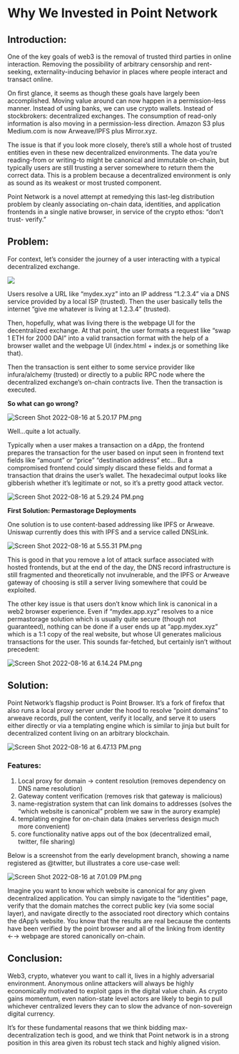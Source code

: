 # Why We Invested in Point Network

## Introduction:

One of the key goals of web3 is the removal of trusted third parties in online interaction. Removing the possibility of arbitrary censorship and rent-seeking, externality-inducing behavior in places where people interact and transact online.

On first glance, it seems as though these goals have largely been accomplished. Moving value around can now happen in a permission-less manner. Instead of using banks, we can use crypto wallets. Instead of stockbrokers: decentralized exchanges. The consumption of read-only information is also moving in a permission-less direction. Amazon S3 plus Medium.com is now Arweave/IPFS plus Mirror.xyz.

The issue is that if you look more closely, there’s still a whole host of trusted entities even in these new decentralized environments. The data you’re reading-from or writing-to might be canonical and immutable on-chain, but typically users are still trusting a server somewhere to return them the correct data. This is a problem because a decentralized environment is only as sound as its weakest or most trusted component.

Point Network is a novel attempt at remedying this last-leg distribution problem by cleanly associating on-chain data, identities, and application frontends in a single native browser, in service of the crypto ethos: “don’t trust- verify.”

## Problem:

For context, let’s consider the journey of a user interacting with a typical decentralized exchange.

<img src="https://raw.githubusercontent.com/sinoglobalcap/investment-theses/main/static/img/pointnetwork/Screen_Shot_2022-08-16_at_4.51.52_PM.png">

Users resolve a URL like “mydex.xyz” into an IP address “1.2.3.4” via a DNS service provided by a local ISP (trusted). Then the user basically tells the internet “give me whatever is living at 1.2.3.4” (trusted). 

Then, hopefully, what was living there is the webpage UI for the decentralized exchange. At that point, the user formats a request like “swap 1 ETH for 2000 DAI” into a valid transaction format with the help of a browser wallet and the webpage UI (index.html + index.js or something like that).

Then the transaction is sent either to some service provider like infura/alchemy (trusted) or directly to a public RPC node where the decentralized exchange’s on-chain contracts live. Then the transaction is executed.

**So what can go wrong?**

![Screen Shot 2022-08-16 at 5.20.17 PM.png](Why%20We%20Invested%20in%20Point%20Network%2081809d76fce14d71a19b4c13a298fe89/Screen_Shot_2022-08-16_at_5.20.17_PM.png)

Well…quite a lot actually.

Typically when a user makes a transaction on a dApp, the frontend prepares the transaction for the user based on input seen in frontend text fields like “amount” or “price” “destination address” etc… But a compromised frontend could simply discard these fields and format a transaction that drains the user’s wallet. The hexadecimal output looks like gibberish whether it’s legitimate or not, so it’s a pretty good attack vector.

![Screen Shot 2022-08-16 at 5.29.24 PM.png](Why%20We%20Invested%20in%20Point%20Network%2081809d76fce14d71a19b4c13a298fe89/Screen_Shot_2022-08-16_at_5.29.24_PM.png)

**First Solution: Permastorage Deployments**

One solution is to use content-based addressing like IPFS or Arweave. Uniswap currently does this with IPFS and a service called DNSLink.

![Screen Shot 2022-08-16 at 5.55.31 PM.png](Why%20We%20Invested%20in%20Point%20Network%2081809d76fce14d71a19b4c13a298fe89/Screen_Shot_2022-08-16_at_5.55.31_PM.png)

This is good in that you remove a lot of attack surface associated with hosted frontends, but at the end of the day, the DNS record infrastructure is still fragmented and theoretically not invulnerable, and the IPFS or Arweave gateway of choosing is still a server living somewhere that could be exploited.

The other key issue is that users don’t know which link is canonical in a web2 browser experience. Even if “mydex.app.xyz” resolves to a nice permastorage solution which is usually quite secure (though not guaranteed), nothing can be done if a user ends up at “app.mydex.xyz” which is a 1:1 copy of the real website, but whose UI generates malicious transactions for the user. This sounds far-fetched, but certainly isn’t without precedent:

![Screen Shot 2022-08-16 at 6.14.24 PM.png](Why%20We%20Invested%20in%20Point%20Network%2081809d76fce14d71a19b4c13a298fe89/Screen_Shot_2022-08-16_at_6.14.24_PM.png)

## Solution:

Point Network’s flagship product is Point Browser. It’s a fork of firefox that also runs a local proxy server under the hood to resolve “point domains” to arweave records, pull the content, verify it locally, and serve it to users either directly or via a templating engine which is similar to jinja but built for decentralized content living on an arbitrary blockchain.

![Screen Shot 2022-08-16 at 6.47.13 PM.png](Why%20We%20Invested%20in%20Point%20Network%2081809d76fce14d71a19b4c13a298fe89/Screen_Shot_2022-08-16_at_6.47.13_PM.png)

### Features:

1. Local proxy for domain → content resolution (removes dependency on DNS name resolution)
2. Gateway content verification (removes risk that gateway is malicious)
3. name-registration system that can link domains to addresses (solves the “which website is canonical” problem we saw in the aurory example)
4. templating engine for on-chain data (makes serverless design much more convenient)
5. core functionality native apps out of the box (decentralized email, twitter, file sharing)

Below is a screenshot from the early development branch, showing a name registered as @twitter, but illustrates a core use-case well:

![Screen Shot 2022-08-16 at 7.01.09 PM.png](Why%20We%20Invested%20in%20Point%20Network%2081809d76fce14d71a19b4c13a298fe89/Screen_Shot_2022-08-16_at_7.01.09_PM.png)

Imagine you want to know which website is canonical for any given decentralized application. You can simply navigate to the “identities” page, verify that the domain matches the correct public key (via some social layer), and navigate directly to the associated root directory which contains the dApp’s website. You know that the results are real because the contents have been verified by the point browser and all of the linking from identity ←→ webpage are stored canonically on-chain.

## Conclusion:

Web3, crypto, whatever you want to call it, lives in a highly adversarial environment. Anonymous online attackers will always be highly economically motivated to exploit gaps in the digital value chain. As crypto gains momentum, even nation-state level actors are likely to begin to pull whichever centralized levers they can to slow the advance of non-sovereign digital currency.

It’s for these fundamental reasons that we think bidding max-decentralization tech is good, and we think that Point network is in a strong position in this area given its robust tech stack and highly aligned vision.
